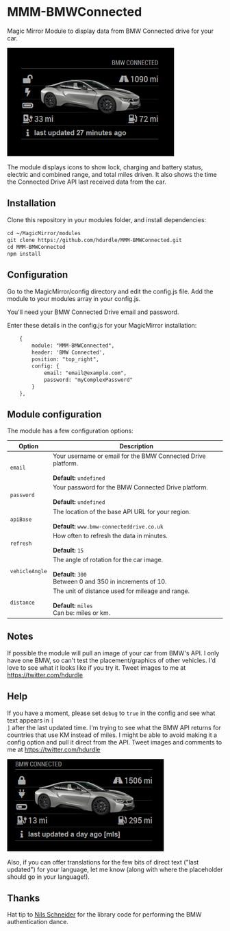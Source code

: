 # MMM-BMWConnected
Magic Mirror Module to display data from BMW Connected drive for your car.

![Screenshot](screenshot.png "Screenshot")

The module displays icons to show lock, charging and battery status, electric and combined range, and total miles driven. It also shows the time the Connected Drive API last received data from the car.

## Installation

Clone this repository in your modules folder, and install dependencies:

    cd ~/MagicMirror/modules 
    git clone https://github.com/hdurdle/MMM-BMWConnected.git
    cd MMM-BMWConnected
    npm install 


## Configuration

Go to the MagicMirror/config directory and edit the config.js file. Add the module to your modules array in your config.js.

You'll need your BMW Connected Drive email and password.

Enter these details in the config.js for your MagicMirror installation:

        {
            module: "MMM-BMWConnected",
            header: 'BMW Connected',
            position: "top_right",
            config: {
                email: "email@example.com",
                password: "myComplexPassword"
            }
        },

## Module configuration
The module has a few configuration options:

<table>
  <thead>
    <tr>
      <th>Option</th>
      <th>Description</th>
    </tr>
  </thead>
  <tbody>
    <tr>
      <td><code>email</code></td>
      <td>Your username or email for the BMW Connected Drive platform.<br /><br /><strong>Default: </strong><code>undefined</code></td>
    </tr>
        <tr>
      <td><code>password</code></td>
      <td>Your password for the BMW Connected Drive platform.<br /><br /><strong>Default: </strong><code>undefined</code></td>
    </tr>
            <tr>
      <td><code>apiBase</code></td>
      <td>The location of the base API URL for your region.<br /><br /><strong>Default: </strong><code>www.bmw-connecteddrive.co.uk</code></td>
    </tr>
    <tr>
      <td><code>refresh</code></td>
      <td>How often to refresh the data in minutes. <br /><br /><strong>Default: </strong><code>15</code> </td>
    </tr>
        <tr>
      <td><code>vehicleAngle</code></td>
      <td>The angle of rotation for the car image. <br /><br /><strong>Default: </strong><code>300</code><br/>Between 0 and 350 in increments of 10.</td>
    </tr>
            <tr>
      <td><code>distance</code></td>
      <td>The unit of distance used for mileage and range. <br /><br /><strong>Default: </strong><code>miles</code><br/>Can be: miles or km.</td>
    </tr>
  </tbody>
</table>

## Notes

If possible the module will pull an image of your car from BMW's API. I only have one BMW, so can't test the placement/graphics of other vehicles. I'd love to see what it looks like if you try it.  Tweet images to me at https://twitter.com/hdurdle 

## Help

If you have a moment, please set <code>debug</code> to <code>true</code> in the config and see what text appears in <code>[ ]</code> after the last updated time.  I'm trying to see what the BMW API returns for countries that use KM instead of miles.  I might be able to avoid making it a config option and pull it direct from the API.  Tweet images and comments to me at https://twitter.com/hdurdle 

![Debug Screenshot](debug.png "Debug Screenshot")

Also, if you can offer translations for the few bits of direct text ("last updated") for your language, let me know (along with where the placeholder should go in your language!).

## Thanks

Hat tip to [Nils Schneider](https://github.com/Lyve1981/BMW-ConnectedDrive-JSON-Wrapper) for the library code for performing the BMW authentication dance.